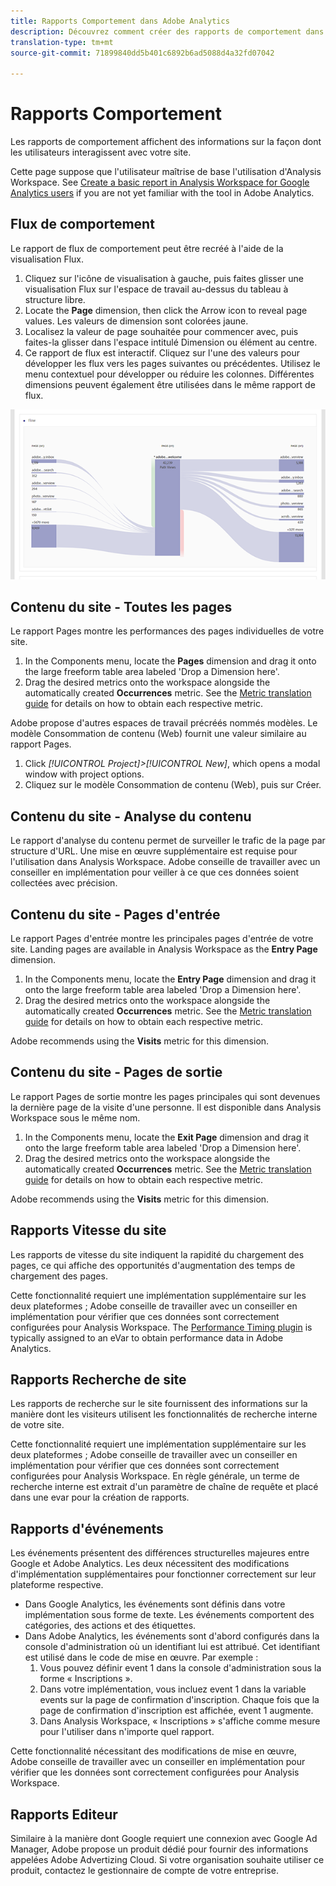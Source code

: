 ```yaml
---
title: Rapports Comportement dans Adobe Analytics
description: Découvrez comment créer des rapports de comportement dans Adobe Analytics
translation-type: tm+mt
source-git-commit: 71899840dd5b401c6892b6ad5088d4a32fd07042

---
```



# Rapports Comportement

Les rapports de comportement affichent des informations sur la façon dont les utilisateurs interagissent avec votre site.

Cette page suppose que l'utilisateur maîtrise de base l'utilisation d'Analysis Workspace. See [Create a basic report in Analysis Workspace for Google Analytics users](create-report.md) if you are not yet familiar with the tool in Adobe Analytics.

## Flux de comportement

Le rapport de flux de comportement peut être recréé à l'aide de la visualisation Flux.

1. Cliquez sur l'icône de visualisation à gauche, puis faites glisser une visualisation Flux sur l'espace de travail au-dessus du tableau à structure libre.
2. Locate the **Page** dimension, then click the Arrow icon to reveal page values. Les valeurs de dimension sont colorées jaune.
3. Localisez la valeur de page souhaitée pour commencer avec, puis faites-la glisser dans l'espace intitulé Dimension ou élément au centre.
4. Ce rapport de flux est interactif. Cliquez sur l'une des valeurs pour développer les flux vers les pages suivantes ou précédentes. Utilisez le menu contextuel pour développer ou réduire les colonnes. Différentes dimensions peuvent également être utilisées dans le même rapport de flux.

![Rapport de flux](../assets/flow.png)

## Contenu du site - Toutes les pages

Le rapport Pages montre les performances des pages individuelles de votre site.

1. In the Components menu, locate the **Pages** dimension and drag it onto the large freeform table area labeled 'Drop a Dimension here'.
2. Drag the desired metrics onto the workspace alongside the automatically created **Occurrences** metric. See the [Metric translation guide](common-metrics.md) for details on how to obtain each respective metric.

Adobe propose d'autres espaces de travail précréés nommés modèles. Le modèle Consommation de contenu (Web) fournit une valeur similaire au rapport Pages.

1. Click *[!UICONTROL Project]&gt;[!UICONTROL New]*, which opens a modal window with project options.
2. Cliquez sur le modèle Consommation de contenu (Web), puis sur Créer.

## Contenu du site - Analyse du contenu

Le rapport d'analyse du contenu permet de surveiller le trafic de la page par structure d'URL. Une mise en œuvre supplémentaire est requise pour l'utilisation dans Analysis Workspace. Adobe conseille de travailler avec un conseiller en implémentation pour veiller à ce que ces données soient collectées avec précision.

## Contenu du site - Pages d'entrée

Le rapport Pages d'entrée montre les principales pages d'entrée de votre site. Landing pages are available in Analysis Workspace as the **Entry Page** dimension.

1. In the Components menu, locate the **Entry Page** dimension and drag it onto the large freeform table area labeled 'Drop a Dimension here'.
2. Drag the desired metrics onto the workspace alongside the automatically created **Occurrences** metric. See the [Metric translation guide](common-metrics.md) for details on how to obtain each respective metric.

Adobe recommends using the **Visits** metric for this dimension.

## Contenu du site - Pages de sortie

Le rapport Pages de sortie montre les pages principales qui sont devenues la dernière page de la visite d'une personne. Il est disponible dans Analysis Workspace sous le même nom.

1. In the Components menu, locate the **Exit Page** dimension and drag it onto the large freeform table area labeled 'Drop a Dimension here'.
2. Drag the desired metrics onto the workspace alongside the automatically created **Occurrences** metric. See the [Metric translation guide](common-metrics.md) for details on how to obtain each respective metric.

Adobe recommends using the **Visits** metric for this dimension.

## Rapports Vitesse du site

Les rapports de vitesse du site indiquent la rapidité du chargement des pages, ce qui affiche des opportunités d'augmentation des temps de chargement des pages.

Cette fonctionnalité requiert une implémentation supplémentaire sur les deux plateformes ; Adobe conseille de travailler avec un conseiller en implémentation pour vérifier que ces données sont correctement configurées pour Analysis Workspace. The [Performance Timing plugin](../../../implement/js-implementation/plugins/performancetiming.md) is typically assigned to an eVar to obtain performance data in Adobe Analytics.

## Rapports Recherche de site

Les rapports de recherche sur le site fournissent des informations sur la manière dont les visiteurs utilisent les fonctionnalités de recherche interne de votre site.

Cette fonctionnalité requiert une implémentation supplémentaire sur les deux plateformes ; Adobe conseille de travailler avec un conseiller en implémentation pour vérifier que ces données sont correctement configurées pour Analysis Workspace. En règle générale, un terme de recherche interne est extrait d'un paramètre de chaîne de requête et placé dans une evar pour la création de rapports.

## Rapports d'événements

Les événements présentent des différences structurelles majeures entre Google et Adobe Analytics. Les deux nécessitent des modifications d'implémentation supplémentaires pour fonctionner correctement sur leur plateforme respective.

* Dans Google Analytics, les événements sont définis dans votre implémentation sous forme de texte. Les événements comportent des catégories, des actions et des étiquettes.
* Dans Adobe Analytics, les événements sont d'abord configurés dans la console d'administration où un identifiant lui est attribué. Cet identifiant est utilisé dans le code de mise en œuvre. Par exemple :
   1. Vous pouvez définir event 1 dans la console d'administration sous la forme « Inscriptions ».
   2. Dans votre implémentation, vous incluez event 1 dans la variable events sur la page de confirmation d'inscription. Chaque fois que la page de confirmation d'inscription est affichée, event 1 augmente.
   3. Dans Analysis Workspace, « Inscriptions » s'affiche comme mesure pour l'utiliser dans n'importe quel rapport.

Cette fonctionnalité nécessitant des modifications de mise en œuvre, Adobe conseille de travailler avec un conseiller en implémentation pour vérifier que les données sont correctement configurées pour Analysis Workspace.

## Rapports Editeur

Similaire à la manière dont Google requiert une connexion avec Google Ad Manager, Adobe propose un produit dédié pour fournir des informations appelées Adobe Advertizing Cloud. Si votre organisation souhaite utiliser ce produit, contactez le gestionnaire de compte de votre entreprise.
